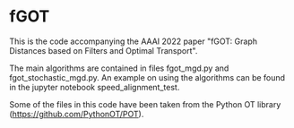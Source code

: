 # fGOT

This is the code accompanying the AAAI 2022 paper "fGOT: Graph Distances based on Filters and Optimal Transport".

The main algorithms are contained in files fgot_mgd.py and fgot_stochastic_mgd.py. An example on using the algorithms can be found in the jupyter notebook speed_alignment_test.

Some of the files in this code have been taken from the Python OT library (https://github.com/PythonOT/POT).

